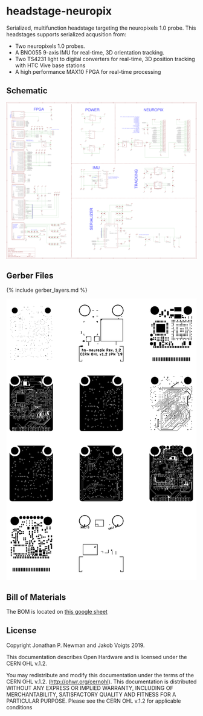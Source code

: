 # headstage-neuropix
Serialized, multifunction headstage targeting the neuropixels 1.0 probe. This
headstages supports serialized acqusition from:

- Two neuropixels 1.0 probes.
- A BNO055 9-axis IMU for real-time, 3D orientation tracking.
- Two TS4231 light to digital converters for real-time, 3D position tracking
  with HTC Vive base stations
- A high performance MAX10 FPGA for real-time processing

## Schematic
![headstage-neuropix Schematic](./img/headstage-neuropix_schematic.png)

## Gerber Files
{% include gerber_layers.md %}

![headstage-neuropix Gerbers](./img/headstage-neuropix_gerbers.png)

## Bill of Materials
The BOM is located on [this google
sheet](https://docs.google.com/spreadsheets/d/1F-KWcdvH_63iXjZf0cgCfDiFX6XXW3qw6rlR8DZrFpQ/edit#gid=1284354220)

## License
Copyright Jonathan P. Newman and Jakob Voigts 2019.

This documentation describes Open Hardware and is licensed under the
CERN OHL v.1.2.

You may redistribute and modify this documentation under the terms of the CERN
OHL v.1.2. (http://ohwr.org/cernohl). This documentation is distributed WITHOUT
ANY EXPRESS OR IMPLIED WARRANTY, INCLUDING OF MERCHANTABILITY, SATISFACTORY
QUALITY AND FITNESS FOR A PARTICULAR PURPOSE. Please see the CERN OHL v.1.2 for
applicable conditions
